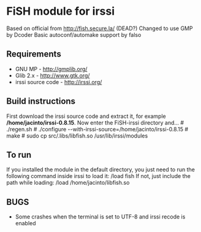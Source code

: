# FiSH module for irssi

Based on official from http://fish.secure.la/ (DEAD?)
Changed to use GMP by Dcoder
Basic autoconf/automake support by falso

## Requirements

* GNU MP - http://gmplib.org/
* Glib 2.x - http://www.gtk.org/
* irssi source code - http://irssi.org/

## Build instructions

First download the irssi source code and extract it, for example **/home/jacinto/irssi-0.8.15**.
Now enter the FiSH-irssi directory and...
    # ./regen.sh
    # ./configure --with-irssi-source=/home/jacinto/irssi-0.8.15
    # make
    # sudo cp src/.libs/libfish.so /usr/lib/irssi/modules

## To run

If you installed the module in the default directory, you just need to run the following command inside irssi to load it:
    /load fish
If not, just include the path while loading:
    /load /home/jacinto/libfish.so

## BUGS
* Some crashes when the terminal is set to UTF-8 and irssi recode is enabled
